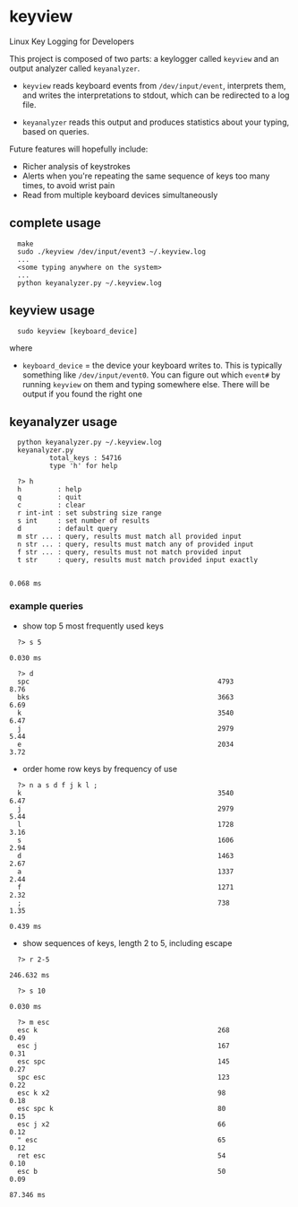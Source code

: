 # keyview
Linux Key Logging for Developers

This project is composed of two parts: a keylogger called `keyview` and an
output analyzer called `keyanalyzer`. 

- `keyview` reads keyboard events from `/dev/input/event`, interprets them,
  and writes the interpretations to stdout, which can be redirected to a log
  file.

- `keyanalyzer` reads this output and produces statistics about your typing,
  based on queries.

Future features will hopefully include:
- Richer analysis of keystrokes
- Alerts when you're repeating the same sequence of keys too many times, to
  avoid wrist pain
- Read from multiple keyboard devices simultaneously

## complete usage
```
  make
  sudo ./keyview /dev/input/event3 ~/.keyview.log
  ...
  <some typing anywhere on the system>
  ...
  python keyanalyzer.py ~/.keyview.log
```

## keyview usage
```
  sudo keyview [keyboard_device]
```

where
- `keyboard_device` = the device your keyboard writes to. This is typically
  something like `/dev/input/event0`. You can figure out which `event#` by
  running `keyview` on them and typing somewhere else. There will be output if
  you found the right one
  

## keyanalyzer usage
```
  python keyanalyzer.py ~/.keyview.log
  keyanalyzer.py
          total_keys : 54716
          type 'h' for help

  ?> h
  h         : help
  q         : quit
  c         : clear
  r int-int : set substring size range
  s int     : set number of results
  d         : default query
  m str ... : query, results must match all provided input
  n str ... : query, results must match any of provided input
  f str ... : query, results must not match provided input
  t str     : query, results must match provided input exactly

                                                                          0.068 ms
```

### example queries

- show top 5 most frequently used keys
```
  ?> s 5
                                                                          0.030 ms

  ?> d
  spc                                               4793             8.76
  bks                                               3663             6.69
  k                                                 3540             6.47
  j                                                 2979             5.44
  e                                                 2034             3.72
```

- order home row keys by frequency of use
```
  ?> n a s d f j k l ;
  k                                                 3540             6.47
  j                                                 2979             5.44
  l                                                 1728             3.16
  s                                                 1606             2.94
  d                                                 1463             2.67
  a                                                 1337             2.44
  f                                                 1271             2.32
  ;                                                 738              1.35
                                                                          0.439 ms
```

- show sequences of keys, length 2 to 5, including escape
```
  ?> r 2-5
                                                                          246.632 ms

  ?> s 10
                                                                          0.030 ms

  ?> m esc
  esc k                                             268              0.49
  esc j                                             167              0.31
  esc spc                                           145              0.27
  spc esc                                           123              0.22
  esc k x2                                          98               0.18
  esc spc k                                         80               0.15
  esc j x2                                          66               0.12
  " esc                                             65               0.12
  ret esc                                           54               0.10
  esc b                                             50               0.09
                                                                          87.346 ms
```
